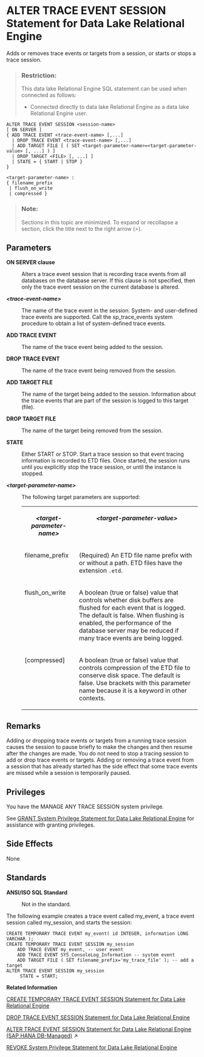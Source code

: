 <!-- loio8169f4176ce21014b768e5f2b0bf8951 -->

# ALTER TRACE EVENT SESSION Statement for Data Lake Relational Engine

Adds or removes trace events or targets from a session, or starts or stops a trace session.



> ### Restriction:  
> This data lake Relational Engine SQL statement can be used when connected as follows:
> 
> -   Connected directly to data lake Relational Engine as a data lake Relational Engine user.



```
ALTER TRACE EVENT SESSION <session-name> 
[ ON SERVER ]    
{ ADD TRACE EVENT <trace-event-name> [,...]  
  | DROP TRACE EVENT <trace-event-name> [,...]
  | ADD TARGET FILE [ ( SET <target-parameter-name>=<target-parameter-value> [, ...] ) ]
  | DROP TARGET <FILE> [, ...] ]
  | STATE = { START | STOP }
}
```

```
<target-parameter-name> :
{ filename_prefix
 | flush_on_write
 | compressed }
```



> ### Note:  
> Sections in this topic are minimized. To expand or recollapse a section, click the title next to the right arrow \(*\>*\).



<a name="loio8169f4176ce21014b768e5f2b0bf8951__alter_trace_parameter1"/>

## Parameters


<dl class="glossary">
<dt><b>

ON SERVER clause

</b></dt>
<dd>

Alters a trace event session that is recording trace events from all databases on the database server. If this clause is not specified, then only the trace event session on the current database is altered.



</dd><dt><b>

 *<trace-event-name\>* 

</b></dt>
<dd>

The name of the trace event in the session. System- and user-defined trace events are supported. Call the sp\_trace\_events system procedure to obtain a list of system-defined trace events.



</dd><dt><b>

ADD TRACE EVENT

</b></dt>
<dd>

The name of the trace event being added to the session.



</dd><dt><b>

DROP TRACE EVENT

</b></dt>
<dd>

The name of the trace event being removed from the session.



</dd><dt><b>

ADD TARGET FILE

</b></dt>
<dd>

The name of the target being added to the session. Information about the trace events that are part of the session is logged to this target \(file\).



</dd><dt><b>

DROP TARGET FILE

</b></dt>
<dd>

The name of the target being removed from the session.



</dd><dt><b>

STATE

</b></dt>
<dd>

Either START or STOP. Start a trace session so that event tracing information is recorded to ETD files. Once started, the session runs until you explicitly stop the trace session, or until the instance is stopped.



</dd><dt><b>

 *<target-parameter-name\>* 

</b></dt>
<dd>

The following target parameters are supported:


<table>
<tr>
<th valign="top">

 *<target-parameter-name\>* 



</th>
<th valign="top">

 *<target-parameter-value\>* 



</th>
</tr>
<tr>
<td valign="top">

filename\_prefix



</td>
<td valign="top">

\(Required\) An ETD file name prefix with or without a path. ETD files have the extension `.etd`.



</td>
</tr>
<tr>
<td valign="top">

flush\_on\_write



</td>
<td valign="top">

A boolean \(true or false\) value that controls whether disk buffers are flushed for each event that is logged. The default is false. When flushing is enabled, the performance of the database server may be reduced if many trace events are being logged.



</td>
</tr>
<tr>
<td valign="top">

\[compressed\]



</td>
<td valign="top">

A boolean \(true or false\) value that controls compression of the ETD file to conserve disk space. The default is false. Use brackets with this parameter name because it is a keyword in other contexts.



</td>
</tr>
</table>



</dd>
</dl>



<a name="loio8169f4176ce21014b768e5f2b0bf8951__alter_trace_remarks1"/>

## Remarks

Adding or dropping trace events or targets from a running trace session causes the session to pause briefly to make the changes and then resume after the changes are made. You do not need to stop a tracing session to add or drop trace events or targets. Adding or removing a trace event from a session that has already started has the side effect that some trace events are missed while a session is temporarily paused.



<a name="loio8169f4176ce21014b768e5f2b0bf8951__alter_trace_privileges1"/>

## Privileges

You have the MANAGE ANY TRACE SESSION system privilege.

See [GRANT System Privilege Statement for Data Lake Relational Engine](grant-system-privilege-statement-for-data-lake-relational-engine-a3dfcb0.md) for assistance with granting privileges.



<a name="loio8169f4176ce21014b768e5f2b0bf8951__alter_trace_side_effects1"/>

## Side Effects

None



<a name="loio8169f4176ce21014b768e5f2b0bf8951__alter_trace_standards1"/>

## Standards


<dl>
<dt><b>

ANSI/ISO SQL Standard

</b></dt>
<dd>

Not in the standard.



</dd>
</dl>



The following example creates a trace event called my\_event, a trace event session called my\_session, and starts the session:

```
CREATE TEMPORARY TRACE EVENT my_event( id INTEGER, information LONG VARCHAR );
CREATE TEMPORARY TRACE EVENT SESSION my_session
    ADD TRACE EVENT my_event, -- user event
    ADD TRACE EVENT SYS_ConsoleLog_Information -- system event
    ADD TARGET FILE ( SET filename_prefix='my_trace_file' ); -- add a target
ALTER TRACE EVENT SESSION my_session
     STATE = START;
```

**Related Information**  


[CREATE TEMPORARY TRACE EVENT SESSION Statement for Data Lake Relational Engine](create-temporary-trace-event-session-statement-for-data-lake-relational-engine-816cf4d.md "Creates a user trace event session.")

[DROP TRACE EVENT SESSION Statement for Data Lake Relational Engine](drop-trace-event-session-statement-for-data-lake-relational-engine-816f77f.md "Drops a trace event session.")

[ALTER TRACE EVENT SESSION Statement for Data Lake Relational Engine (SAP HANA DB-Managed)](https://help.sap.com/viewer/a898e08b84f21015969fa437e89860c8/2023_2_QRC/en-US/21b2b4f214224d81920ed9bcaf88d7ee.html "Adds or removes trace events or targets from a session, or starts or stops a trace session.") :arrow_upper_right:

[REVOKE System Privilege Statement for Data Lake Relational Engine](revoke-system-privilege-statement-for-data-lake-relational-engine-a3eadda.md "Removes specific system privileges from specific users and the right to administer the privilege.")

